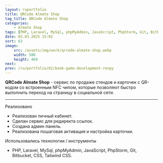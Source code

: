 ```yaml
---
layout: ruportfolio
title: QRCode Almate Shop
tag_title: QRCode Almate Shop
categories:
    - Almate Shop
tags: [PHP, Laravel, MySql, phpMyAdmin, JavaScript, PhpStorm, Git, Bitbucket, CSS, Tailwind CSS]
date: 03.03.2025 15:01
sort: 63
image: 
    src: /assets/img/work/qrcode-almate-shop.webp 
    width: 500
    height: 469
next: 
prev: /ru/portfolio/62/book-game-development-renpy
---
```


**QRCode Almate Shop** - сервис по продаже стендов и карточек с QR-кодом со встроенным NFC чипом, которые позволяют 
быстро выполнить переход на страницу в социальной сети.

---

Реализовано

* Реализован личный кабинет.
* Сделан сервис для редиректа ссылок.
* Создана админ панель.
* Реализована пошаговая активация и настройка карточки.

Использовались технологии / инструменты

* PHP, Laravel, MySql, phpMyAdmin, JavaScript, PhpStorm, Git, Bitbucket, CSS, Tailwind CSS.

